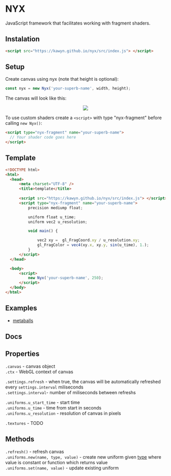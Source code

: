 # NYX
JavaScript framework that facilitates working with fragment shaders.

## Instalation
```html
<script src="https://kawyn.github.io/nyx/src/index.js"> </script>
```

## Setup
Create canvas using nyx (note that height is optional):
```js
const nyx = new Nyx('your-superb-name', width, height);
```

The canvas will look like this: <br />
<p align="center">
  <img src="https://user-images.githubusercontent.com/51327713/120539723-28d7ea80-c3e8-11eb-933e-7675815aade3.png"/>
</p>

To use custom shaders create a `<script>` with type "nyx-fragment" before calling `new Nyx()`:
```html
<script type="nyx-fragment" name="your-superb-name"> 
  // Your shader code goes here
</script>
```

## Template
```html
<!DOCTYPE html>
<html>
  <head>
      <meta charset="UTF-8" />
      <title>template</title>
      
      <script src="https://kawyn.github.io/nyx/src/index.js"> </script>
      <script type="nyx-fragment" name="your-superb-name">
          precision mediump float;

          uniform float u_time;
          uniform vec2 u_resolution;

          void main() {

              vec2 xy =  gl_FragCoord.xy / u_resolution.xy;
              gl_FragColor = vec4(xy.x, xy.y, sin(u_time), 1.);
          }
      </script>
  </head>

  <body>
      <script>
          new Nyx('your-superb-name', 250);
      </script>
  </body>
</html>
```

## Examples
- [metaballs](https://kawyn.github.io/nyx/docs/examples/metaballs.html)


## Docs
Properties
---
`.canvas` - canvas object <br />
`.ctx` - WebGL context of canvas <br />

`.settings.refresh` - when true, the canvas will be automatically refreshed every `settings.interval` miliseconds <br />
`.settings.interval`- number of miliseconds between refreshs <br />

`.uniforms.u_start_time` - start time <br >
`.uniforms.u_time` - time from start in seconds <br >
`.uniforms.u_resolution` - resolution of canvas in pixels <br >

`.textures` - TODO

Methods
---
`.refresh()` - refresh canvas <br />
`.uniforms.new(name, type, value)` - create new uniform given [type](https://webglfundamentals.org/webgl/lessons/webgl-shaders-and-glsl.html#uniforms) where value is constant or function which returns value <br />
`.uniforms.set(name, value)` - update existing uniform
